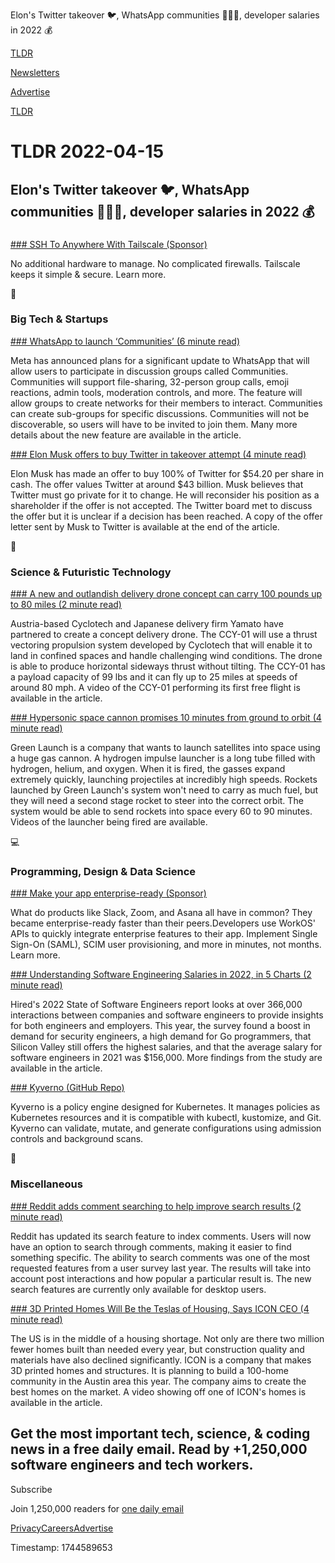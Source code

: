 Elon's Twitter takeover 🐦, WhatsApp communities 🧑‍🤝‍🧑, developer salaries in 2022 💰

[TLDR](/)

[Newsletters](/newsletters)

[Advertise](https://advertise.tldr.tech/)

[TLDR](/)

# TLDR 2022-04-15

## Elon's Twitter takeover 🐦, WhatsApp communities 🧑‍🤝‍🧑, developer salaries in 2022 💰

### 

[### SSH To Anywhere With Tailscale (Sponsor)](https://tailscale.com/features/ssh/)

No additional hardware to manage. No complicated firewalls. Tailscale keeps it simple & secure. Learn more.

📱

### Big Tech & Startups

[### WhatsApp to launch ‘Communities’ (6 minute read)](https://techcrunch.com/2022/04/14/whatsapp-to-launch-communities-more-structured-groups-chats-with-admin-controls/?utm_source=tldrnewsletter)

Meta has announced plans for a significant update to WhatsApp that will allow users to participate in discussion groups called Communities. Communities will support file-sharing, 32-person group calls, emoji reactions, admin tools, moderation controls, and more. The feature will allow groups to create networks for their members to interact. Communities can create sub-groups for specific discussions. Communities will not be discoverable, so users will have to be invited to join them. Many more details about the new feature are available in the article.

[### Elon Musk offers to buy Twitter in takeover attempt (4 minute read)](https://www.theverge.com/2022/4/14/23024905/elon-musk-offers-to-buy-twitter?scrolla=5eb6d68b7fedc32c19ef33b4?utm_source=tldrnewsletter)

Elon Musk has made an offer to buy 100% of Twitter for $54.20 per share in cash. The offer values Twitter at around $43 billion. Musk believes that Twitter must go private for it to change. He will reconsider his position as a shareholder if the offer is not accepted. The Twitter board met to discuss the offer but it is unclear if a decision has been reached. A copy of the offer letter sent by Musk to Twitter is available at the end of the article.

🚀

### Science & Futuristic Technology

[### A new and outlandish delivery drone concept can carry 100 pounds up to 80 miles (2 minute read)](https://interestingengineering.com/delivery-drone-100-pounds-80-miles?utm_source=rss&utm_medium=article&utm_content=14042022?utm_source=tldrnewsletter)

Austria-based Cyclotech and Japanese delivery firm Yamato have partnered to create a concept delivery drone. The CCY-01 will use a thrust vectoring propulsion system developed by Cyclotech that will enable it to land in confined spaces and handle challenging wind conditions. The drone is able to produce horizontal sideways thrust without tilting. The CCY-01 has a payload capacity of 99 lbs and it can fly up to 25 miles at speeds of around 80 mph. A video of the CCY-01 performing its first free flight is available in the article.

[### Hypersonic space cannon promises 10 minutes from ground to orbit (4 minute read)](https://newatlas.com/space/greenlaunch-space-cannon-gas-launch/?utm_source=tldrnewsletter)

Green Launch is a company that wants to launch satellites into space using a huge gas cannon. A hydrogen impulse launcher is a long tube filled with hydrogen, helium, and oxygen. When it is fired, the gasses expand extremely quickly, launching projectiles at incredibly high speeds. Rockets launched by Green Launch's system won't need to carry as much fuel, but they will need a second stage rocket to steer into the correct orbit. The system would be able to send rockets into space every 60 to 90 minutes. Videos of the launcher being fired are available.

💻

### Programming, Design & Data Science

[### Make your app enterprise-ready (Sponsor)](https://workos.com/?utm_source=tldr&utm_medium=newsletter&utm_campaign=tldr+apr+2022)

What do products like Slack, Zoom, and Asana all have in common? They became enterprise-ready faster than their peers.Developers use WorkOS' APIs to quickly integrate enterprise features to their app. Implement Single Sign-On (SAML), SCIM user provisioning, and more in minutes, not months. Learn more.

[### Understanding Software Engineering Salaries in 2022, in 5 Charts (2 minute read)](https://spectrum.ieee.org/software-engineer-salary-2657117801?utm_source=tldrnewsletter)

Hired's 2022 State of Software Engineers report looks at over 366,000 interactions between companies and software engineers to provide insights for both engineers and employers. This year, the survey found a boost in demand for security engineers, a high demand for Go programmers, that Silicon Valley still offers the highest salaries, and that the average salary for software engineers in 2021 was $156,000. More findings from the study are available in the article.

[### Kyverno (GitHub Repo)](https://github.com/kyverno/kyverno?utm_source=tldrnewsletter)

Kyverno is a policy engine designed for Kubernetes. It manages policies as Kubernetes resources and it is compatible with kubectl, kustomize, and Git. Kyverno can validate, mutate, and generate configurations using admission controls and background scans.

🎁

### Miscellaneous

[### Reddit adds comment searching to help improve search results (2 minute read)](https://www.theverge.com/2022/4/14/23021868/reddit-search-results-comments-desktop?utm_source=tldrnewsletter)

Reddit has updated its search feature to index comments. Users will now have an option to search through comments, making it easier to find something specific. The ability to search comments was one of the most requested features from a user survey last year. The results will take into account post interactions and how popular a particular result is. The new search features are currently only available for desktop users.

[### 3D Printed Homes Will Be the Teslas of Housing, Says ICON CEO (4 minute read)](https://singularityhub.com/2022/04/05/3d-printed-homes-will-be-the-teslas-of-housing-says-icon-ceo/?utm_source=tldrnewsletter)

The US is in the middle of a housing shortage. Not only are there two million fewer homes built than needed every year, but construction quality and materials have also declined significantly. ICON is a company that makes 3D printed homes and structures. It is planning to build a 100-home community in the Austin area this year. The company aims to create the best homes on the market. A video showing off one of ICON's homes is available in the article.

## Get the most important tech, science, & coding news in a free daily email. Read by +1,250,000 software engineers and tech workers.

Subscribe

Join 1,250,000 readers for [one daily email](/api/latest/tech)

[Privacy](/privacy)[Careers](https://jobs.ashbyhq.com/tldr.tech)[Advertise](/tech/advertise)

Timestamp: 1744589653